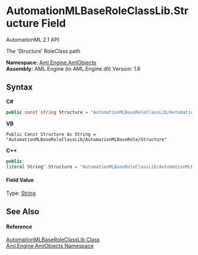 # AutomationMLBaseRoleClassLib.Structure Field
AutomationML 2.1 API 

The 'Structure' RoleClass path

**Namespace:**&nbsp;<a href="N_Aml_Engine_AmlObjects">Aml.Engine.AmlObjects</a><br />**Assembly:**&nbsp;AML.Engine (in AML.Engine.dll) Version: 1.6

## Syntax

**C#**<br />
``` C#
public const string Structure = "AutomationMLBaseRoleClassLib/AutomationMLBaseRole/Structure"
```

**VB**<br />
``` VB
Public Const Structure As String = "AutomationMLBaseRoleClassLib/AutomationMLBaseRole/Structure"
```

**C++**<br />
``` C++
public:
literal String^ Structure = "AutomationMLBaseRoleClassLib/AutomationMLBaseRole/Structure"
```


#### Field Value
Type: <a href="https://docs.microsoft.com/dotnet/api/system.string" target="_parent" rel="noopener noreferrer">String</a>

## See Also


#### Reference
<a href="T_Aml_Engine_AmlObjects_AutomationMLBaseRoleClassLib">AutomationMLBaseRoleClassLib Class</a><br /><a href="N_Aml_Engine_AmlObjects">Aml.Engine.AmlObjects Namespace</a><br />
